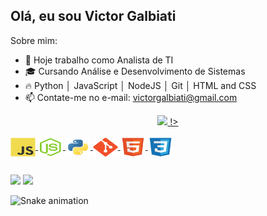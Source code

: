 ## Olá, eu sou Victor Galbiati

Sobre mim:

- 🔭 Hoje trabalho como Analista de TI
- 🎓 Cursando Análise e Desenvolvimento de Sistemas
- 🔥  Python │ JavaScript │ NodeJS │ Git │ HTML and CSS
- 📫 Contate-me no e-mail: victorgalbiati@gmail.com

<div align="center">
  <a href="https://github.com/victorgalbiati">
  <img height="180em" src="https://github-readme-stats.vercel.app/api?username=victorgalbiati&show_icons=true&theme=dark&include_all_commits=true&count_private=true"/>
  <!<img height="180em" src="https://github-readme-stats.vercel.app/api/top-langs/?username=victorgalbiati&layout=compact&langs_count=7&theme=dark"/>!>
</div>

  <div style="display: inline_block"><br>
  <img align="center" alt="Victor-Js" height="30" width="40" src="https://github.com/devicons/devicon/blob/master/icons/javascript/javascript-original.svg">
  <img align="center" alt="Victor-Nd" height="30" width="40" src="https://github.com/devicons/devicon/blob/master/icons/nodejs/nodejs-original.svg">
  <img align="center" alt="Victor-Py" height="30" width="40" src="https://raw.githubusercontent.com/devicons/devicon/master/icons/python/python-original.svg">
  <img align="center" alt="Victor-Py" height="30" width="40" src="https://github.com/devicons/devicon/blob/master/icons/git/git-original.svg">
  <img align="center" alt="Victor-Ht" height="30" width="40" src="https://raw.githubusercontent.com/devicons/devicon/master/icons/html5/html5-original.svg">
  <img align="center" alt="Victor-Cs" height="30" width="40" src="https://raw.githubusercontent.com/devicons/devicon/master/icons/css3/css3-original.svg">
</div>
 
  ##
  
 <div>
  <a href = "mailto:victorgalbiati@gmail.com"><img src="https://img.shields.io/badge/-Gmail-%23333?style=for-the-badge&logo=gmail&logoColor=white" target="_blank"></a>
  <a href="https://www.linkedin.com/in/victor-galbiati-roggeiro-242486164/" target="_blank"><img src="https://img.shields.io/badge/-LinkedIn-%230077B5?style=for-the-badge&logo=linkedin&logoColor=white" target="_blank"></a> 
 </div>
  
![Snake animation](https://github.com/victorgalbiati/victorgalbiati/blob/output/github-contribution-grid-snake.svg)
